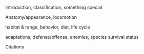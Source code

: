 Introduction, classification, something special

Anatomy/appearance, locomotion

habitat & range, behavior, diet, life cycle

adaptations, defense/offense, enemies, species survival status

Citations